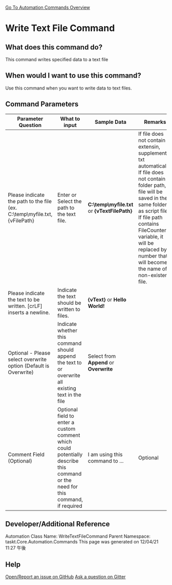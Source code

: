 <!--TITLE: Write Text File Command -->
<!-- SUBTITLE: a command in the Text File Commands group. -->
[Go To Automation Commands Overview](/automation-commands.md)


# Write Text File Command


## What does this command do?
This command writes specified data to a text file


## When would I want to use this command?
Use this command when you want to write data to text files.


## Command Parameters
| Parameter Question   	| What to input  	|  Sample Data 	| Remarks  	|
| ---                    | ---               | ---           | ---       |
|Please indicate the path to the file (ex. C:\temp\myfile.txt, {vFilePath}|Enter or Select the path to the text file.|**C:\temp\myfile.txt** or **{vTextFilePath}**|If file does not contain extensin, supplement txt automatically.<br>If file does not contain folder path, file will be saved in the same folder as script file.<br>If file path contains FileCounter variable, it will be replaced by a number that will become the name of a non-existent file.|
|Please indicate the text to be written. [crLF] inserts a newline.|Indicate the text should be written to files.|**{vText}** or **Hello World!**||
|Optional - Please select overwrite option (Default is Overwrite)|Indicate whether this command should append the text to or overwrite all existing text in the file|Select from **Append** or **Overwrite**||
|Comment Field (Optional)|Optional field to enter a custom comment which could potentially describe this command or the need for this command, if required|I am using this command to ...|Optional|










## Developer/Additional Reference
Automation Class Name: WriteTextFileCommand
Parent Namespace: taskt.Core.Automation.Commands
This page was generated on 12/04/21 11:27 午後


## Help
[Open/Report an issue on GitHub](https://github.com/saucepleez/taskt/issues/new)
[Ask a question on Gitter](https://gitter.im/taskt-rpa/Lobby)
